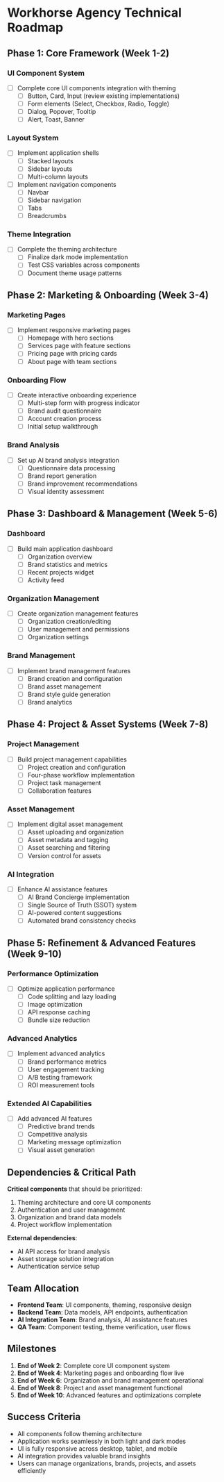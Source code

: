 # Workhorse Agency Technical Roadmap

## Phase 1: Core Framework (Week 1-2)

### UI Component System

- [ ] Complete core UI components integration with theming
  - [ ] Button, Card, Input (review existing implementations)
  - [ ] Form elements (Select, Checkbox, Radio, Toggle)
  - [ ] Dialog, Popover, Tooltip
  - [ ] Alert, Toast, Banner

### Layout System

- [ ] Implement application shells
  - [ ] Stacked layouts
  - [ ] Sidebar layouts
  - [ ] Multi-column layouts
- [ ] Implement navigation components
  - [ ] Navbar
  - [ ] Sidebar navigation
  - [ ] Tabs
  - [ ] Breadcrumbs

### Theme Integration

- [ ] Complete the theming architecture
  - [ ] Finalize dark mode implementation
  - [ ] Test CSS variables across components
  - [ ] Document theme usage patterns

## Phase 2: Marketing & Onboarding (Week 3-4)

### Marketing Pages

- [ ] Implement responsive marketing pages
  - [ ] Homepage with hero sections
  - [ ] Services page with feature sections
  - [ ] Pricing page with pricing cards
  - [ ] About page with team sections

### Onboarding Flow

- [ ] Create interactive onboarding experience
  - [ ] Multi-step form with progress indicator
  - [ ] Brand audit questionnaire
  - [ ] Account creation process
  - [ ] Initial setup walkthrough

### Brand Analysis

- [ ] Set up AI brand analysis integration
  - [ ] Questionnaire data processing
  - [ ] Brand report generation
  - [ ] Brand improvement recommendations
  - [ ] Visual identity assessment

## Phase 3: Dashboard & Management (Week 5-6)

### Dashboard

- [ ] Build main application dashboard
  - [ ] Organization overview
  - [ ] Brand statistics and metrics
  - [ ] Recent projects widget
  - [ ] Activity feed

### Organization Management

- [ ] Create organization management features
  - [ ] Organization creation/editing
  - [ ] User management and permissions
  - [ ] Organization settings

### Brand Management

- [ ] Implement brand management features
  - [ ] Brand creation and configuration
  - [ ] Brand asset management
  - [ ] Brand style guide generation
  - [ ] Brand analytics

## Phase 4: Project & Asset Systems (Week 7-8)

### Project Management

- [ ] Build project management capabilities
  - [ ] Project creation and configuration
  - [ ] Four-phase workflow implementation
  - [ ] Project task management
  - [ ] Collaboration features

### Asset Management

- [ ] Implement digital asset management
  - [ ] Asset uploading and organization
  - [ ] Asset metadata and tagging
  - [ ] Asset searching and filtering
  - [ ] Version control for assets

### AI Integration

- [ ] Enhance AI assistance features
  - [ ] AI Brand Concierge implementation
  - [ ] Single Source of Truth (SSOT) system
  - [ ] AI-powered content suggestions
  - [ ] Automated brand consistency checks

## Phase 5: Refinement & Advanced Features (Week 9-10)

### Performance Optimization

- [ ] Optimize application performance
  - [ ] Code splitting and lazy loading
  - [ ] Image optimization
  - [ ] API response caching
  - [ ] Bundle size reduction

### Advanced Analytics

- [ ] Implement advanced analytics
  - [ ] Brand performance metrics
  - [ ] User engagement tracking
  - [ ] A/B testing framework
  - [ ] ROI measurement tools

### Extended AI Capabilities

- [ ] Add advanced AI features
  - [ ] Predictive brand trends
  - [ ] Competitive analysis
  - [ ] Marketing message optimization
  - [ ] Visual asset generation

## Dependencies & Critical Path

**Critical components** that should be prioritized:
1. Theming architecture and core UI components
2. Authentication and user management
3. Organization and brand data models
4. Project workflow implementation

**External dependencies**:
- AI API access for brand analysis
- Asset storage solution integration
- Authentication service setup

## Team Allocation

- **Frontend Team**: UI components, theming, responsive design
- **Backend Team**: Data models, API endpoints, authentication
- **AI Integration Team**: Brand analysis, AI assistance features
- **QA Team**: Component testing, theme verification, user flows

## Milestones

1. **End of Week 2**: Complete core UI component system
2. **End of Week 4**: Marketing pages and onboarding flow live
3. **End of Week 6**: Organization and brand management operational
4. **End of Week 8**: Project and asset management functional
5. **End of Week 10**: Advanced features and optimizations complete

## Success Criteria

- All components follow theming architecture
- Application works seamlessly in both light and dark modes
- UI is fully responsive across desktop, tablet, and mobile
- AI integration provides valuable brand insights
- Users can manage organizations, brands, projects, and assets efficiently 